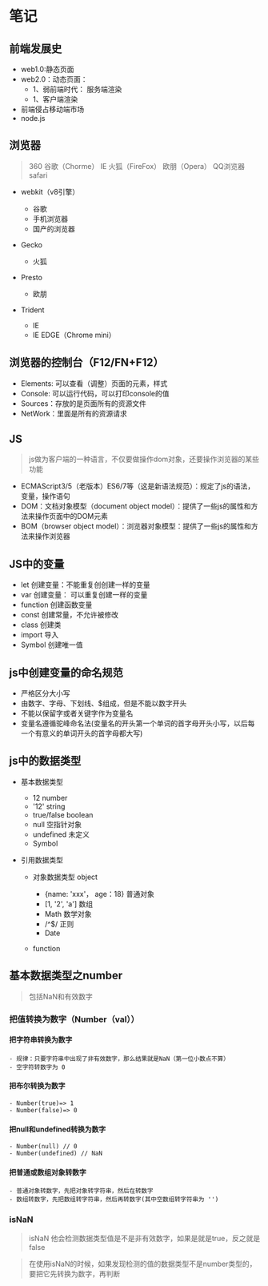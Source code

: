 # 笔记
## 前端发展史
- web1.0:静态页面
- web2.0：动态页面：
    + 1、弱前端时代： 服务端渲染
    + 1、客户端渲染
- 前端侵占移动端市场
- node.js

## 浏览器
> 360 谷歌（Chorme） IE 火狐（FireFox） 欧朋（Opera） QQ浏览器 safari

- webkit（v8引擎）
    + 谷歌
    + 手机浏览器
    + 国产的浏览器
- Gecko
    + 火狐
- Presto
    + 欧朋

- Trident
    + IE
    + IE EDGE（Chrome mini）

## 浏览器的控制台（F12/FN+F12）
- Elements: 可以查看（调整）页面的元素，样式
- Console: 可以运行代码，可以打印console的值
- Sources：存放的是页面所有的资源文件
- NetWork：里面是所有的资源请求

## JS
> js做为客户端的一种语言，不仅要做操作dom对象，还要操作浏览器的某些功能
- ECMAScript3/5（老版本）ES6/7等（这是新语法规范）：规定了js的语法，变量，操作语句
- DOM：文档对象模型（document
 object model）：提供了一些js的属性和方法来操作页面中的DOM元素
- BOM（browser object model）：浏览器对象模型：提供了一些js的属性和方法来操作浏览器

## JS中的变量
- let 创建变量：不能重复创创建一样的变量
- var 创建变量： 可以重复创建一样的变量
- function 创建函数变量
- const 创建常量，不允许被修改
- class 创建类
- import 导入
- Symbol 创建唯一值

## js中创建变量的命名规范
- 严格区分大小写
- 由数字、字母、下划线、$组成，但是不能以数字开头
- 不能以保留字或者关键字作为变量名
- 变量名遵循驼峰命名法(变量名的开头第一个单词的首字母开头小写，以后每一个有意义的单词开头的首字母都大写)

## js中的数据类型
- 基本数据类型
    + 12 number
    + '12' string
    + true/false boolean
    + null 空指针对象
    + undefined 未定义
    + Symbol 

- 引用数据类型
    + 对象数据类型 object
        + {name: 'xxx'， age：18} 普通对象
        + [1, '2', 'a'] 数组
        + Math  数学对象
        + /^$/  正则
        + Date

    + function

## 基本数据类型之number
 > 包括NaN和有效数字

 ### 把值转换为数字（Number（val））

 #### 把字符串转换为数字
    - 规律：只要字符串中出现了非有效数字，那么结果就是NaN（第一位小数点不算）
    - 空字符转数字为 0

 #### 把布尔转换为数字
    - Number(true)=> 1
    - Number(false)=> 0
 #### 把null和undefined转换为数字
    - Number(null) // 0
    - Number(undefined) // NaN
#### 把普通或数组对象转数字
    - 普通对象转数字，先把对象转字符串，然后在转数字
    - 数组转数字，先把数组转字符串，然后再转数字(其中空数组转字符串为 '')

### isNaN
 > isNaN 他会检测数据类型值是不是非有效数字，如果是就是true，反之就是false

 > 在使用isNaN的时候，如果发现检测的值的数据类型不是number类型的，要把它先转换为数字，再判断

